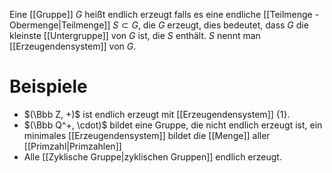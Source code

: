 Eine [[Gruppe]] $G$ heißt endlich erzeugt falls es eine endliche [[Teilmenge - Obermenge|Teilmenge]] $S \subset G$, die $G$ erzeugt, dies bedeutet, dass $G$ die kleinste [[Untergruppe]] von $G$ ist, die $S$ enthält. $S$ nennt man [[Erzeugendensystem]] von $G$.

# Beispiele 
- $(\Bbb Z, +)$ ist endlich erzeugt mit [[Erzeugendensystem]] $\{1\}$.
- $(\Bbb Q^+, \cdot)$ bildet eine Gruppe, die nicht endlich erzeugt ist, ein minimales [[Erzeugendensystem]] bildet die [[Menge]] aller [[Primzahl|Primzahlen]]
- Alle [[Zyklische Gruppe|zyklischen Gruppen]] endlich erzeugt.